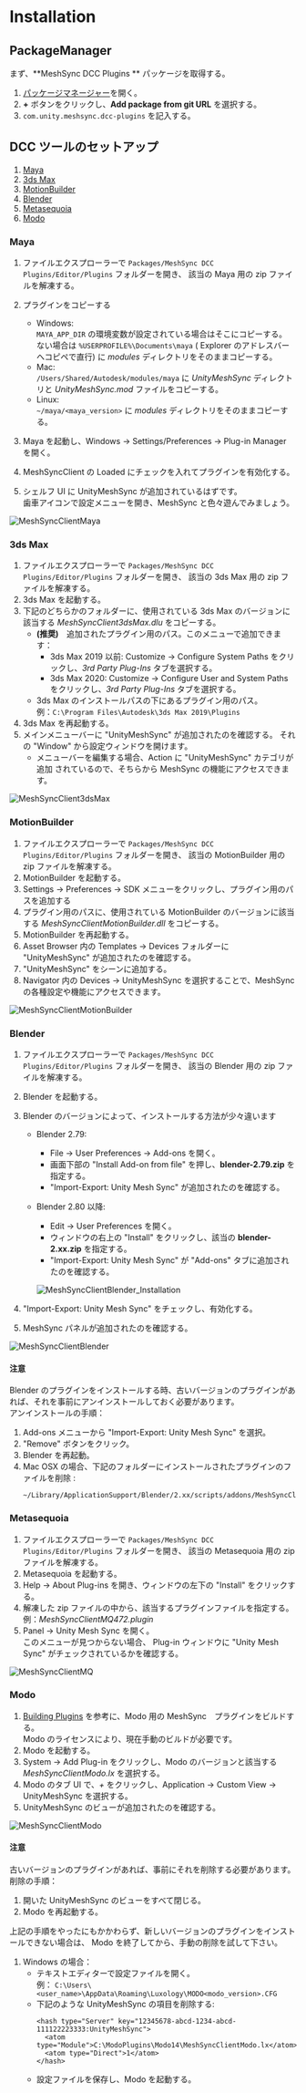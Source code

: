 # Installation

## PackageManager

まず、**MeshSync DCC Plugins ** パッケージを取得する。
1. [パッケージマネージャー](https://docs.unity3d.com/ja/current/Manual/upm-ui.html)を開く。
2. **+** ボタンをクリックし、**Add package from git URL** を選択する。
3. `com.unity.meshsync.dcc-plugins` を記入する。  

## DCC ツールのセットアップ

1. [Maya](#maya)
1. [3ds Max](#3ds-max)
1. [MotionBuilder](#motionbuilder)
1. [Blender](#blender)
1. [Metasequoia](#metasequoia)
1. [Modo](#modo)

### Maya

1. ファイルエクスプローラーで `Packages/MeshSync DCC Plugins/Editor/Plugins` フォルダーを開き、
   該当の Maya 用の zip ファイルを解凍する。
1. プラグインをコピーする
   - Windows:   
     `MAYA_APP_DIR` の環境変数が設定されている場合はそこにコピーする。  
     ない場合は `%USERPROFILE%\Documents\maya` ( Explorer のアドレスバーへコピペで直行) に *modules* ディレクトリをそのままコピーする。
   - Mac:   
     `/Users/Shared/Autodesk/modules/maya` に *UnityMeshSync* ディレクトリと *UnityMeshSync.mod* ファイルをコピーする。
   - Linux:   
     `~/maya/<maya_version>` に *modules* ディレクトリをそのままコピーする。  

1. Maya を起動し、Windows -> Settings/Preferences -> Plug-in Manager を開く。
1. MeshSyncClient の Loaded にチェックを入れてプラグインを有効化する。
1. シェルフ UI に UnityMeshSync が追加されているはずです。  
   歯車アイコンで設定メニューを開き、MeshSync と色々遊んでみましょう。

![MeshSyncClientMaya](../images/MeshSyncClientMaya.png)


### 3ds Max

1. ファイルエクスプローラーで `Packages/MeshSync DCC Plugins/Editor/Plugins` フォルダーを開き、
   該当の 3ds Max 用の zip ファイルを解凍する。
1. 3ds Max を起動する。
1. 下記のどちらかのフォルダーに、使用されている 3ds Max のバージョンに該当する *MeshSyncClient3dsMax.dlu* をコピーする。
   - **(推奨)**　追加されたプラグイン用のパス。このメニューで追加できます：
     * 3ds Max 2019 以前: Customize -> Configure System Paths をクリックし、*3rd Party Plug-Ins* タブを選択する。
     * 3ds Max 2020: Customize -> Configure User and System Paths をクリックし、*3rd Party Plug-Ins* タブを選択する。
   - 3ds Max のインストールパスの下にあるプラグイン用のパス。  
     例：`C:\Program Files\Autodesk\3ds Max 2019\Plugins`
1. 3ds Max を再起動する。
1. メインメニューバーに "UnityMeshSync" が追加されたのを確認する。
   それの "Window" から設定ウィンドウを開けます。
   - メニューバーを編集する場合、Action に "UnityMeshSync" カテゴリが追加
     されているので、そちらから MeshSync の機能にアクセスできます。

![MeshSyncClient3dsMax](../images/MeshSyncClient3dsMax.png)

### MotionBuilder


1. ファイルエクスプローラーで `Packages/MeshSync DCC Plugins/Editor/Plugins` フォルダーを開き、
   該当の MotionBuilder 用の zip ファイルを解凍する。
1. MotionBuilder を起動する。
1. Settings -> Preferences -> SDK メニューをクリックし、プラグイン用のパスを追加する 
1. プラグイン用のパスに、使用されている MotionBuilder のバージョンに該当する *MeshSyncClientMotionBuilder.dll* をコピーする。
1. MotionBuilder を再起動する。
1. Asset Browser 内の Templates -> Devices フォルダーに "UnityMeshSync" が追加されたのを確認する。
1. "UnityMeshSync" をシーンに追加する。
1. Navigator 内の Devices -> UnityMeshSync を選択することで、MeshSync の各種設定や機能にアクセスできます。 

![MeshSyncClientMotionBuilder](../images/MeshSyncClientMotionBuilder.png)

### Blender
   
1. ファイルエクスプローラーで `Packages/MeshSync DCC Plugins/Editor/Plugins` フォルダーを開き、
   該当の Blender 用の zip ファイルを解凍する。
1. Blender を起動する。
1. Blender のバージョンによって、インストールする方法が少々違います
   - Blender 2.79:
     * File -> User Preferences -> Add-ons を開く。
     * 画面下部の "Install Add-on from file" を押し、**blender-2.79.zip** を指定する。
     * "Import-Export: Unity Mesh Sync" が追加されたのを確認する。        
   - Blender 2.80 以降:
     * Edit -> User Preferences を開く。 
     * ウィンドウの右上の "Install" をクリックし、該当の **blender-2.xx.zip** を指定する。
     * "Import-Export: Unity Mesh Sync" が "Add-ons" タブに追加されたのを確認する。

     ![MeshSyncClientBlender_Installation](../images/MeshSyncClientBlender_Installation.png)

1. "Import-Export: Unity Mesh Sync" をチェックし、有効化する。 
1. MeshSync パネルが追加されたのを確認する。
  
![MeshSyncClientBlender](../images/MeshSyncClientBlender.png)
   
  
#### 注意

Blender のプラグインをインストールする時、古いバージョンのプラグインがあれば、それを事前にアンインストールしておく必要があります。  
アンインストールの手順：

1. Add-ons メニューから "Import-Export: Unity Mesh Sync" を選択。
1. "Remove" ボタンをクリック。
1. Blender を再起動。
1. Mac OSX の場合、下記のフォルダーにインストールされたプラグインのファイルを削除 :
    ``` 
    ~/Library/ApplicationSupport/Blender/2.xx/scripts/addons/MeshSyncClientBlender
    ```   
  
### Metasequoia
1. ファイルエクスプローラーで `Packages/MeshSync DCC Plugins/Editor/Plugins` フォルダーを開き、
   該当の Metasequoia 用の zip ファイルを解凍する。
1. Metasequoia を起動する。
1. Help -> About Plug-ins を開き、ウィンドウの左下の "Install" をクリックする。
1. 解凍した zip ファイルの中から、該当するプラグインファイルを指定する。  
   例：*MeshSyncClientMQ472.plugin*
1. Panel -> Unity Mesh Sync を開く。  
   このメニューが見つからない場合、 Plug-in ウィンドウに "Unity Mesh Sync" がチェックされているかを確認する。
   
![MeshSyncClientMQ](../images/MeshSyncClientMQ.png)
  


### Modo

1. [Building Plugins](https://github.com/Unity-Technologies/MeshSyncDCCPlugins/blob/dev/Plugins~/Docs/en/BuildDCCPlugins.md)
   を参考に、Modo 用の MeshSync　プラグインをビルドする。  
   Modo のライセンスにより、現在手動のビルドが必要です。
1. Modo を起動する。
2. System -> Add Plug-in をクリックし、Modo のバージョンと該当する *MeshSyncClientModo.lx* を選択する。
4. Modo のタブ UI で、*+* をクリックし、Application -> Custom View -> UnityMeshSync を選択する。
1. UnityMeshSync のビューが追加されたのを確認する。

![MeshSyncClientModo](../images/MeshSyncClientModo.png)

#### 注意

古いバージョンのプラグインがあれば、事前にそれを削除する必要があります。  
削除の手順：
1. 開いた UnityMeshSync のビューをすべて閉じる。
1. Modo を再起動する。

上記の手順をやったにもかかわらず、新しいバージョンのプラグインをインストールできない場合は、
Modo を終了してから、手動の削除を試して下さい。
1. Windows の場合：
   - テキストエディターで設定ファイルを開く。  
     例： `C:\Users\<user_name>\AppData\Roaming\Luxology\MODO<modo_version>.CFG`
   - 下記のような UnityMeshSync の項目を削除する:
     ```
     <hash type="Server" key="12345678-abcd-1234-abcd-111122223333:UnityMeshSync">
       <atom type="Module">C:\ModoPlugins\Modo14\MeshSyncClientModo.lx</atom>
       <atom type="Direct">1</atom>
     </hash>
     ```
   - 設定ファイルを保存し、Modo を起動する。

